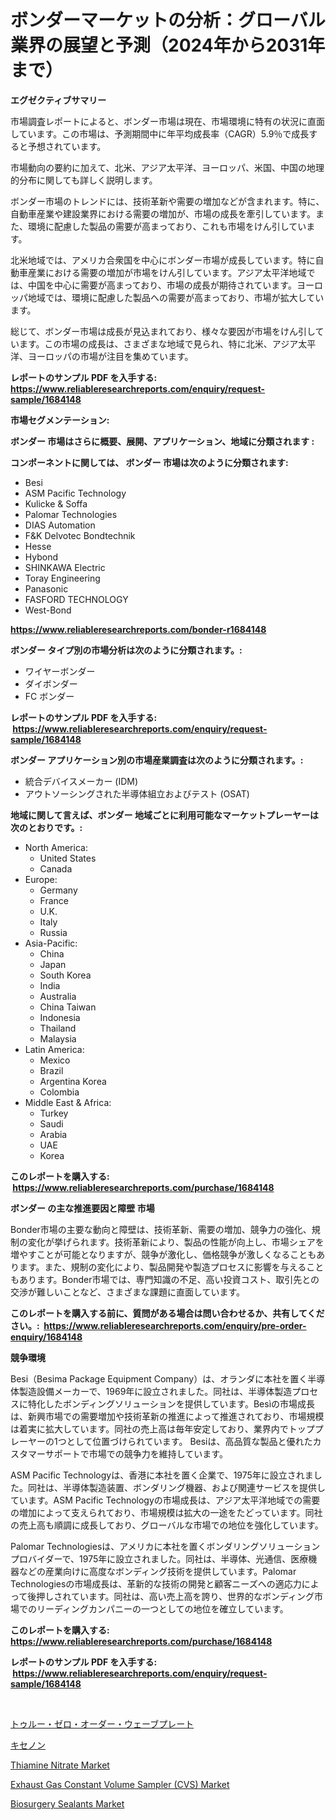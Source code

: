 <p><h1>ボンダーマーケットの分析：グローバル業界の展望と予測（2024年から2031年まで）</h1></p><p><strong>エグゼクティブサマリー</strong></p>
<p><p>市場調査レポートによると、ボンダー市場は現在、市場環境に特有の状況に直面しています。この市場は、予測期間中に年平均成長率（CAGR）5.9％で成長すると予想されています。</p><p>市場動向の要約に加えて、北米、アジア太平洋、ヨーロッパ、米国、中国の地理的分布に関しても詳しく説明します。</p><p>ボンダー市場のトレンドには、技術革新や需要の増加などが含まれます。特に、自動車産業や建設業界における需要の増加が、市場の成長を牽引しています。また、環境に配慮した製品の需要が高まっており、これも市場をけん引しています。</p><p>北米地域では、アメリカ合衆国を中心にボンダー市場が成長しています。特に自動車産業における需要の増加が市場をけん引しています。アジア太平洋地域では、中国を中心に需要が高まっており、市場の成長が期待されています。ヨーロッパ地域では、環境に配慮した製品への需要が高まっており、市場が拡大しています。</p><p>総じて、ボンダー市場は成長が見込まれており、様々な要因が市場をけん引しています。この市場の成長は、さまざまな地域で見られ、特に北米、アジア太平洋、ヨーロッパの市場が注目を集めています。</p></p>
<p><strong>レポートのサンプル PDF を入手する: <a href="https://www.reliableresearchreports.com/enquiry/request-sample/1684148">https://www.reliableresearchreports.com/enquiry/request-sample/1684148</a></strong></p>
<p><strong>市場セグメンテーション:</strong></p>
<p><strong> ボンダー 市場はさらに概要、展開、アプリケーション、地域に分類されます :</strong></p>
<p><strong>コンポーネントに関しては、 ボンダー 市場は次のように分類されます: &nbsp;</strong></p>
<p><ul><li>Besi</li><li>ASM Pacific Technology</li><li>Kulicke & Soffa</li><li>Palomar Technologies</li><li>DIAS Automation</li><li>F&K Delvotec Bondtechnik</li><li>Hesse</li><li>Hybond</li><li>SHINKAWA Electric</li><li>Toray Engineering</li><li>Panasonic</li><li>FASFORD TECHNOLOGY</li><li>West-Bond</li></ul></p>
<p><strong><a href="https://www.reliableresearchreports.com/bonder-r1684148">https://www.reliableresearchreports.com/bonder-r1684148</a></strong></p>
<p><strong> ボンダー タイプ別の市場分析は次のように分類されます。:</strong></p>
<p><ul><li>ワイヤーボンダー</li><li>ダイボンダー</li><li>FC ボンダー</li></ul></p>
<p><strong>レポートのサンプル PDF を入手する: &nbsp;<a href="https://www.reliableresearchreports.com/enquiry/request-sample/1684148">https://www.reliableresearchreports.com/enquiry/request-sample/1684148</a></strong></p>
<p><strong> ボンダー アプリケーション別の市場産業調査は次のように分類されます。:</strong></p>
<p><ul><li>統合デバイスメーカー (IDM)</li><li>アウトソーシングされた半導体組立およびテスト (OSAT)</li></ul></p>
<p><strong>地域に関して言えば、ボンダー 地域ごとに利用可能なマーケットプレーヤーは次のとおりです。:</strong></p>
<p><ul>
    <li>
        North America:
        <ul>
            <li>United States</li>
            <li>Canada</li>
        </ul>
    </li>
    <li>
        Europe:
        <ul>
            <li>Germany</li>
            <li>France</li>
            <li>U.K.</li>
            <li>Italy</li>
            <li>Russia</li>
        </ul>
    </li>
    <li>
        Asia-Pacific:
        <ul>
            <li>China</li>
            <li>Japan</li>
            <li>South Korea</li>
            <li>India</li>
            <li>Australia</li>
            <li>China Taiwan</li>
            <li>Indonesia</li>
            <li>Thailand</li>
            <li>Malaysia</li>
        </ul>
    </li>
    <li>
        Latin America:
        <ul>
            <li>Mexico</li>
            <li>Brazil</li>
            <li>Argentina Korea</li>
            <li>Colombia</li>
        </ul>
    </li>
    <li>
        Middle East & Africa:
        <ul>
            <li>Turkey</li>
            <li>Saudi</li>
            <li>Arabia</li>
            <li>UAE</li>
            <li>Korea</li>
        </ul>
    </li>
    </ul></p>
<p><strong>このレポートを購入する: &nbsp;<a href="https://www.reliableresearchreports.com/purchase/1684148">https://www.reliableresearchreports.com/purchase/1684148</a></strong></p>
<p><strong>ボンダー の主な推進要因と障壁 市場</strong></p>
<p><p>Bonder市場の主要な動向と障壁は、技術革新、需要の増加、競争力の強化、規制の変化が挙げられます。技術革新により、製品の性能が向上し、市場シェアを増やすことが可能となりますが、競争が激化し、価格競争が激しくなることもあります。また、規制の変化により、製品開発や製造プロセスに影響を与えることもあります。Bonder市場では、専門知識の不足、高い投資コスト、取引先との交渉が難しいことなど、さまざまな課題に直面しています。</p></p>
<p><strong>このレポートを購入する前に、質問がある場合は問い合わせるか、共有してください。:&nbsp; <a href="https://www.reliableresearchreports.com/enquiry/pre-order-enquiry/1684148">https://www.reliableresearchreports.com/enquiry/pre-order-enquiry/1684148</a></strong></p>
<p><strong>競争環境</strong></p>
<p><p>Besi（Besima Package Equipment Company）は、オランダに本社を置く半導体製造設備メーカーで、1969年に設立されました。同社は、半導体製造プロセスに特化したボンディングソリューションを提供しています。Besìの市場成長は、新興市場での需要増加や技術革新の推進によって推進されており、市場規模は着実に拡大しています。同社の売上高は毎年安定しており、業界内でトッププレーヤーの1つとして位置づけられています。 Besiは、高品質な製品と優れたカスタマーサポートで市場での競争力を維持しています。</p><p>ASM Pacific Technologyは、香港に本社を置く企業で、1975年に設立されました。同社は、半導体製造装置、ボンダリング機器、および関連サービスを提供しています。ASM Pacific Technologyの市場成長は、アジア太平洋地域での需要の増加によって支えられており、市場規模は拡大の一途をたどっています。同社の売上高も順調に成長しており、グローバルな市場での地位を強化しています。</p><p>Palomar Technologiesは、アメリカに本社を置くボンダリングソリューションプロバイダーで、1975年に設立されました。同社は、半導体、光通信、医療機器などの産業向けに高度なボンディング技術を提供しています。Palomar Technologiesの市場成長は、革新的な技術の開発と顧客ニーズへの適応力によって後押しされています。同社は、高い売上高を誇り、世界的なボンディング市場でのリーディングカンパニーの一つとしての地位を確立しています。</p></p>
<p><strong>このレポートを購入する: &nbsp; <a href="https://www.reliableresearchreports.com/purchase/1684148">https://www.reliableresearchreports.com/purchase/1684148</a></strong></p>
<p><strong>レポートのサンプル PDF を入手する: &nbsp;<a href="https://www.reliableresearchreports.com/enquiry/request-sample/1684148">https://www.reliableresearchreports.com/enquiry/request-sample/1684148</a></strong><strong></strong></p>
<p>&nbsp;</p>
<p><p><a href="https://medium.com/@izaiahbartell/%E7%9C%9F%E3%81%AE%E3%82%BC%E3%83%AD%E6%AC%A1%E5%85%83%E3%82%A6%E3%82%A7%E3%83%BC%E3%83%96%E3%83%97%E3%83%AC%E3%83%BC%E3%83%88%E5%B8%82%E5%A0%B4-%E5%B8%82%E5%A0%B4%E3%82%B7%E3%82%A7%E3%82%A2-%E5%B8%82%E5%A0%B4%E3%83%88%E3%83%AC%E3%83%B3%E3%83%89-%E3%81%8A%E3%82%88%E3%81%B3%E5%B0%86%E6%9D%A5%E3%81%AE%E6%88%90%E9%95%B7%E3%82%92%E6%8E%A2%E7%B4%A2-b0e9d3e088cf">トゥルー・ゼロ・オーダー・ウェーブプレート</a></p><p><a href="https://medium.com/@hiramzulauf/%E3%82%BC%E3%83%8E%E3%83%B3%E5%B8%82%E5%A0%B4-2031%E5%B9%B4%E3%81%BE%E3%81%A7%E3%81%AE%E3%83%88%E3%83%AC%E3%83%B3%E3%83%89-%E4%BA%88%E6%B8%AC-%E7%AB%B6%E4%BA%89%E5%88%86%E6%9E%90-8e59ccf96e01">キセノン</a></p><p><a href="https://issuu.com/reportprime-2/docs/thiamine-nitrate-market-size-2030.pptx">Thiamine Nitrate Market</a></p><p><a href="https://www.linkedin.com/pulse/exhaust-gas-constant-volume-sampler-cvs-market-size-furnishes-ilgvf?trackingId=cnzYvt95dYf1JQsjhxPMvg%3D%3D">Exhaust Gas Constant Volume Sampler (CVS) Market</a></p><p><a href="https://github.com/mharielmesa/Market-Research-Report-List-2/blob/main/biosurgery-sealants-market.md">Biosurgery Sealants Market</a></p></p>